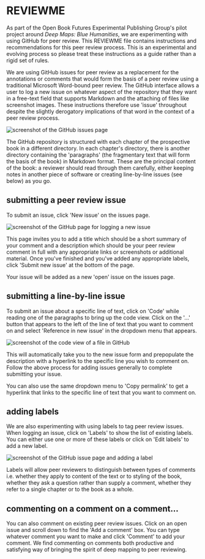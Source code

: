 # REVIEWME

As part of the Open Book Futures Experimental Publishing Group's pilot project around *Deep Maps: Blue Humanities*, we are experimenting with using GitHub for peer review. This REVIEWME file contains instructions and recommendations for this peer review process. This is an experimental and evolving process so please treat these instructions as a guide rather than a rigid set of rules. 

We are using GitHub issues for peer review as a replacement for the annotations or comments that would form the basis of a peer review using a traditional Microsoft Word-bound peer review. The GitHub interface allows a user to log a new issue on whatever aspect of the repository that they want in a free-text field that supports Markdown and the attaching of files like screenshot images. These instructions therefore use 'issue' throughout despite the slightly derogatory implications of that word in the context of a peer review process.

![screenshot of the GitHub issues page](https://github.com/COPIM/Deep-Maps-Blue-Humanities/blob/main/peer_review/Screenshot%202024-11-25%20at%2014.02.18.png)

The GitHub repository is structured with each chapter of the prospective book in a different directory. In each chapter's directory, there is another directory containing the 'paragraphs' (the fragmentary text that will form the basis of the book) in Markdown format. These are the principal content of the book: a reviewer should read through them carefully, either keeping notes in another piece of software or creating line-by-line issues (see below) as you go.

## submitting a peer review issue

To submit an issue, click 'New issue' on the issues page. 

![screenshot of the GitHub page for logging a new issue](https://github.com/COPIM/Deep-Maps-Blue-Humanities/blob/main/peer_review/Screenshot%202024-11-25%20at%2014.06.54.png)

This page invites you to add a title which should be a short summary of your comment and a description which should be your peer review comment in full with any appropriate links or screenshots or additional material. Once you've finished and you've added any appropriate labels, click 'Submit new issue' at the bottom of the page. 

Your issue will be added as a new 'open' issue on the issues page. 

## submitting a line-by-line issue

To submit an issue about a specific line of text, click on 'Code' while reading one of the paragraphs to bring up the code view. Click on the '...' button that appears to the left of the line of text that you want to comment on and select 'Reference in new issue' in the dropdown menu that appears. 

![screenshot of the code view of a file in GitHub](https://github.com/COPIM/Deep-Maps-Blue-Humanities/blob/main/peer_review/Screenshot%202024-11-25%20at%2015.58.43.png)

This will automatically take you to the new issue form and prepopulate the description with a hyperlink to the specific line you wish to comment on. Follow the above process for adding issues generally to complete submitting your issue.

You can also use the same dropdown menu to 'Copy permalink' to get a hyperlink that links to the specific line of text that you want to comment on. 

## adding labels

We are also experimenting with using labels to tag peer review issues. When logging an issue, click on 'Labels' to show the list of existing labels. You can either use one or more of these labels or click on 'Edit labels' to add a new label. 

![screenshot of the GitHub issue page and adding a label](https://github.com/COPIM/Deep-Maps-Blue-Humanities/blob/main/peer_review/Screenshot%202024-11-25%20at%2014.37.53.png)

Labels will allow peer reviewers to distinguish between types of comments i.e. whether they apply to content of the text or to styling of the book, whether they ask a question rather than supply a comment, whether they refer to a single chapter or to the book as a whole.

## commenting on a comment on a comment...

You can also comment on existing peer review issues. Click on an open issue and scroll down to find the 'Add a comment' box. You can type whatever comment you want to make and click 'Comment' to add your comment. We find commenting on comments both productive and satisfying way of bringing the spirit of deep mapping to peer reviewing.